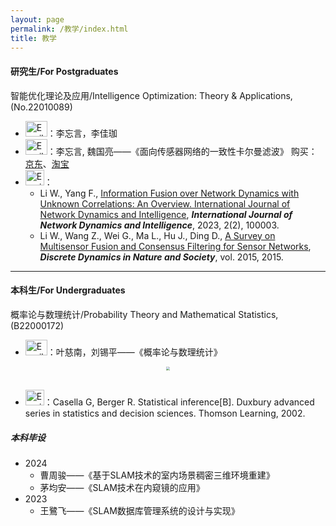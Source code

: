 ```yaml
---
layout: page
permalink: /教学/index.html
title: 教学
---
```


#### 研究生/For Postgraduates

智能优化理论及应用/Intelligence Optimization: Theory & Applications, (No.22010089)

- <img src="https://usst-lilab.github.io/images/logo/teacher.png" alt="Email Icon" style="width: 35px; height: 25px;">：李忘言，李佳珈
- <img src="https://usst-lilab.github.io/images/logo/教材.png" alt="Email Icon" style="width: 35px; height: 25px;">：李忘言, 魏国亮——《面向传感器网络的一致性卡尔曼滤波》  购买：[京东](https://item.jd.com/10085841806590.html)、[淘宝](https://detail.tmall.com/item.htm?abbucket=2&id=738477572375&ns=1&spm=a21n57.1.item.4.2133523ckPwOlo)
- <img src="https://usst-lilab.github.io/images/logo/reference.png" alt="Email Icon" style="width: 30px; height: 25px;">：
  - Li W., Yang F., [Information Fusion over Network Dynamics with Unknown Correlations: An Overview. International Journal of Network Dynamics and Intelligence](https://www.sciltp.com/journals/ijndi/article/view/184), ***International Journal of Network Dynamics and Intelligence***, 2023, 2(2), 100003. 
  - Li W., Wang Z., Wei G., Ma L., Hu J., Ding D., [A Survey on Multisensor Fusion and Consensus Filtering for Sensor Networks](https://www.hindawi.com/journals/ddns/2015/683701/), ***Discrete Dynamics in Nature and Society***, vol. 2015, 2015.


---

#### 本科生/For Undergraduates

概率论与数理统计/Probability Theory and Mathematical Statistics, (B22000172)

- <img src="https://usst-lilab.github.io/images/logo/教材.png" alt="Email Icon" style="width: 35px; height: 25px;">：叶慈南，刘锡平——《概率论与数理统计》



<div align="center">
<img src="https://usst-lilab.github.io/images/教学/1.png" style="zoom:40%;">
</div><br>


- <img src="https://usst-lilab.github.io/images/logo/reference.png" alt="Email Icon" style="width: 30px; height: 25px;">：Casella G, Berger R. Statistical inference[B]. Duxbury advanced series in statistics and decision sciences. Thomson Learning, 2002. 


##### 本科毕设

- 2024
  - 曹周骏——《基于SLAM技术的室内场景稠密三维环境重建》
  - 茅均安——《SLAM技术在内窥镜的应用》
- 2023
  - 王鷺飞——《SLAM数据库管理系统的设计与实现》
